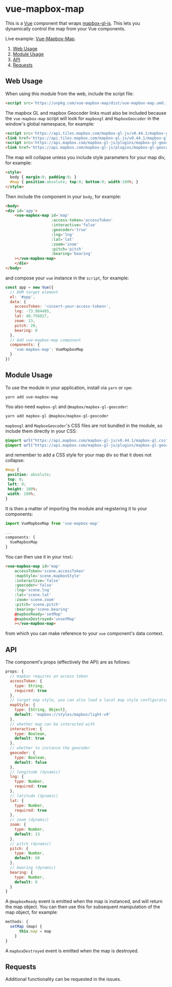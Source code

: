 vue-mapbox-map
==============
This is a [Vue](https://vuejs.org/) component that wraps [mapbox-gl-js](https://www.mapbox.com/mapbox-gl-js/api/). This lets you dynamically control the map from your Vue components.

Live example: [Vue-Mapbox-Map](https://cityseer.github.io/vue-mapbox-map/index.html).

1. [Web Usage](#web-usage)
1. [Module Usage](#module-usage)
1. [API](#api)
1. [Requests](#requests)

Web Usage
---------
When using this module from the web, include the script file:
```html
<script src='https://unpkg.com/vue-mapbox-map/dist/vue-mapbox-map.umd.js'></script>
```
The mapbox GL and mapbox Geocoder links must also be included because the `vue-mapbox-map` script will look for `mapboxgl` and `MapboxGeocoder` in the window's global namespace, for example:
```html
<script src='https://api.tiles.mapbox.com/mapbox-gl-js/v0.44.1/mapbox-gl.js' type="text/javascript"></script>
<link href='https://api.tiles.mapbox.com/mapbox-gl-js/v0.44.1/mapbox-gl.css' rel='stylesheet' type='text/css' />
<script src='https://api.mapbox.com/mapbox-gl-js/plugins/mapbox-gl-geocoder/v2.2.0/mapbox-gl-geocoder.min.js' type="text/javascript"></script>
<link href='https://api.mapbox.com/mapbox-gl-js/plugins/mapbox-gl-geocoder/v2.2.0/mapbox-gl-geocoder.css' rel='stylesheet' type='text/css' />
```
The map will collapse unless you include style parameters for your map div, for example:
```html
<style>
  body { margin:0; padding:0; }
  #map { position:absolute; top:0; bottom:0; width:100%; }
</style>
```
Then include the component in your `body`, for example:
```html
<body>
<div id='app'>
    <vue-mapbox-map id='map'
                    :access-token='accessToken'
                    :interactive='false'
                    :geocoder='true'
                    :lng='lng'
                    :lat='lat'
                    :zoom='zoom'
                    :pitch='pitch'
                    :bearing='bearing'
    ></vue-mapbox-map>
    </div>
</body>
```
and compose your `vue` instance in the `script`, for example:
```javascript
const app = new Vue({
  // DOM target element
  el: '#app',
  data: {
    accessToken: '<insert-your-access-token>',
    lng: -73.984495,
    lat: 40.756027,
    zoom: 13,
    pitch: 20,
    bearing: 0
  },
  // Add vue-mapbox-map component
  components: {
    'vue-mapbox-map': VueMapboxMap
  }
})
```

Module Usage
------------
To use the module in your application, install via `yarn` or `npm`:
```
yarn add vue-mapbox-map
```
You also need `mapbox-gl` and `@mapbox/mapbox-gl-geocoder`:
```
yarn add mapbox-gl @mapbox/mapbox-gl-geocoder
```
`mapboxgl` and `MapboxGeocoder`'s CSS files are not bundled in the module, so include them directly in your CSS:
```css
@import url("https://api.mapbox.com/mapbox-gl-js/v0.44.1/mapbox-gl.css");
@import url("https://api.mapbox.com/mapbox-gl-js/plugins/mapbox-gl-geocoder/v2.2.0/mapbox-gl-geocoder.css");
```
and remember to add a CSS style for your map div so that it does not collapse:
```css
#map {
 position: absolute;
 top: 0;
 left: 0;
 height: 100%;
 width: 100%;
}
```
It is then a matter of importing the module and registering it to your components:
```js
import VueMapboxMap from 'vue-mapbox-map'

...
components: {
  VueMapboxMap
}
```
You can then use it in your `html`:
```html
<vue-mapbox-map id='map'
    accessToken='scene.accessToken'
    :mapStyle='scene.mapboxStyle'
    :interactive='false'
    :geocoder='false'
    :lng='scene.lng'
    :lat='scene.lat'
    :zoom='scene.zoom'
    :pitch='scene.pitch'
    :bearing='scene.bearing'
    @mapboxReady='setMap'
    @mapboxDestroyed='unsetMap'
    ></vue-mapbox-map>
```
from which you can make reference to your `vue` component's data context.

API
---
The component's props (effectively the API) are as follows:
```javascript
props: {
  // mapbox requires an access token
  accessToken: {
    type: String,
    required: true
  },
  // target map style, you can also load a local map style configuration
  mapStyle: {
    type: [String, Object],
    default: 'mapbox://styles/mapbox/light-v9'
  },
  // whether map can be interacted with
  interactive: {
    type: Boolean,
    default: true
  },
  // whether to instance the geocoder
  geocoder: {
    type: Boolean,
    default: false
  },
  // longitude (dynamic)
  lng: {
    type: Number,
    required: true
  },
  // latitude (dynamic)
  lat: {
    type: Number,
    required: true
  },
  // zoom (dynamic)
  zoom: {
    type: Number,
    default: 13
  },
  // pitch (dynamic)
  pitch: {
    type: Number,
    default: 60
  },
  // bearing (dynamic)
  bearing: {
    type: Number,
    default: 0
  }
}
```
A `@mapboxReady` event is emitted when the map is instanced, and will return the map object. You can then use this for subsequent manipulation of the map object, for example:
```javascript
methods: {
  setMap (map) {
      this.map = map
    }
}
```
A `mapboxDestroyed` event is emitted when the map is destroyed.

Requests
--------
Additional functionality can be requested in the issues.